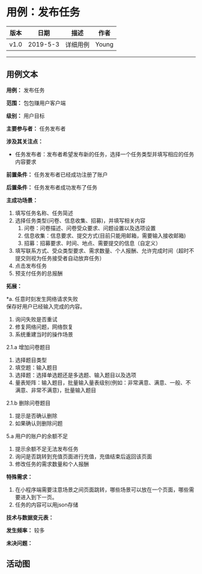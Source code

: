 # 用例：发布任务
| 版本 |   日期    | 描述 |  作者   |
| :--: | :-------: | :--: | :-----: |
| v1.0 | 2019-5-3 | 详细用例 | Young |
---
## 用例文本
**用例：** 发布任务

**范围：** 包包赚用户客户端

**级别：** 用户目标

**主要参与者：** 任务发布者

**涉及其关注点：**

- 任务发布者：发布者希望发布新的任务，选择一个任务类型并填写相应的任务内容要求

**前置条件：**
任务发布者已经成功注册了账户

**后置条件：**
任务发布者成功发布了任务

**主成功场景：**

1. 填写任务名称、任务简述
2. 选择任务类型(问卷、信息收集、招募)，并填写相关内容
   1. 问卷：问卷描述、问卷受众要求、问题设置以及选项设置
   2. 信息收集：信息要求、提交方式(目前只能用邮箱，需要输入接收邮箱)
   3. 招募：招募要求、时间、地点、需要提交的信息（自定义）
3. 填写联系方式、受众类型要求、需求数量、个人报酬、允许完成时间（超时不提交则视为任务接受者自动放弃任务）
4. 点击发布任务
5. 预支付任务的总报酬

**拓展：**

*a. 任意时刻发生网络请求失败  
保存好用户已经输入完成的内容。
  1. 询问失败是否重试
  2. 修复网络问题，网络恢复
  3. 系统重建当时的操作场景

2.1.a 增加问卷题目
   1. 选择题目类型
   2. 填空题：输入题目
   3. 选择题：选择单选题还是多选题、输入题目以及选项
   4. 量表矩阵：输入题目，批量输入量表级别(例如：非常满意、满意、一般、不满意、非常不满意)，批量输入题目

2.1.b 删除问卷题目
   1. 提示是否确认删除
   2. 如果确认则删除问题

5.a 用户的账户的余额不足
   1. 提示余额不足无法发布任务
   2. 询问是否跳转到充值页面进行充值，充值结束后返回该页面
   3. 修改任务的需求数量和个人报酬


**特殊需求：**

1. 在小程序端需要注意场景之间页面跳转，哪些场景可以放在一个页面，哪些需要进入到下一页。
2. 任务的内容可以用json存储

**技术与数据变元表：**

**发生频率：** 较多

**未决问题：**

## 活动图